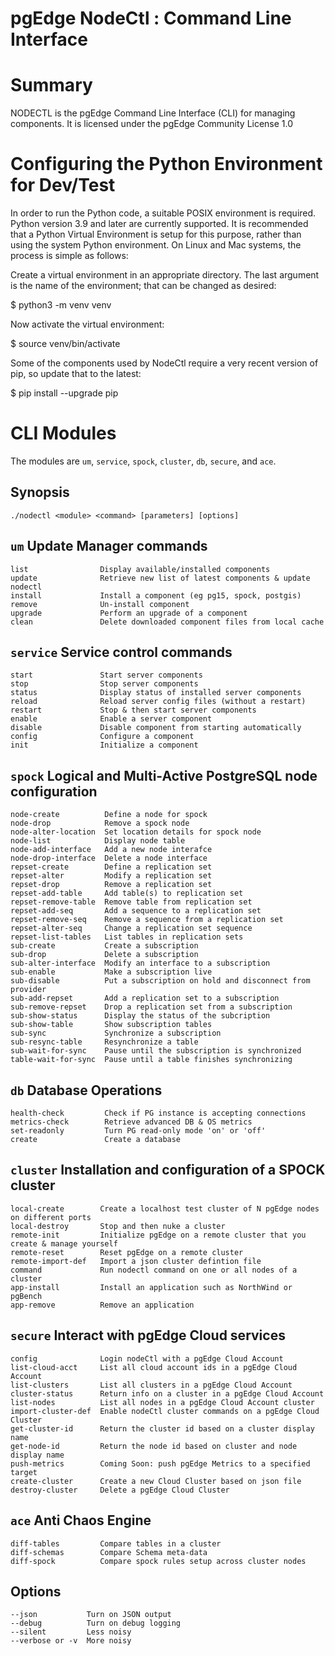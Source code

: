 # pgEdge NodeCtl : Command Line Interface


# Summary
NODECTL is the pgEdge Command Line Interface (CLI) for managing components. 
It is licensed under the pgEdge Community License 1.0

# Configuring the Python Environment for Dev/Test
In order to run the Python code, a suitable POSIX environment is required. 
Python version 3.9 and later are currently supported. It is recommended that
a Python Virtual Environment is setup for this purpose, rather than using
the system Python environment. On Linux and Mac systems, the process is 
simple as follows:

Create a virtual environment in an appropriate directory. The last argument is the name of the environment; that can be changed as desired:

$ python3 -m venv venv

Now activate the virtual environment:

$ source venv/bin/activate

Some of the components used by NodeCtl require a very recent version of pip, so update that to the latest:

$ pip install --upgrade pip

# CLI Modules 
The modules are `um`, `service`, `spock`, `cluster`, `db`, `secure`, and `ace`.  

## Synopsis
    ./nodectl <module> <command> [parameters] [options] 

## `um` Update Manager commands
```
list                Display available/installed components
update              Retrieve new list of latest components & update nodectl
install             Install a component (eg pg15, spock, postgis)
remove              Un-install component
upgrade             Perform an upgrade of a component
clean               Delete downloaded component files from local cache
```

## `service` Service control commands
```
start               Start server components
stop                Stop server components
status              Display status of installed server components
reload              Reload server config files (without a restart)
restart             Stop & then start server components
enable              Enable a server component
disable             Disable component from starting automatically
config              Configure a component
init                Initialize a component
```

## `spock` Logical and Multi-Active PostgreSQL node configuration
```
node-create          Define a node for spock
node-drop            Remove a spock node
node-alter-location  Set location details for spock node
node-list            Display node table
node-add-interface   Add a new node interafce
node-drop-interface  Delete a node interface
repset-create        Define a replication set
repset-alter         Modify a replication set
repset-drop          Remove a replication set
repset-add-table     Add table(s) to replication set
repset-remove-table  Remove table from replication set
repset-add-seq       Add a sequence to a replication set
repset-remove-seq    Remove a sequence from a replication set
repset-alter-seq     Change a replication set sequence
repset-list-tables   List tables in replication sets
sub-create           Create a subscription
sub-drop             Delete a subscription
sub-alter-interface  Modify an interface to a subscription
sub-enable           Make a subscription live
sub-disable          Put a subscription on hold and disconnect from provider
sub-add-repset       Add a replication set to a subscription
sub-remove-repset    Drop a replication set from a subscription
sub-show-status      Display the status of the subcription
sub-show-table       Show subscription tables
sub-sync             Synchronize a subscription
sub-resync-table     Resynchronize a table
sub-wait-for-sync    Pause until the subscription is synchronized
table-wait-for-sync  Pause until a table finishes synchronizing
```

## `db` Database Operations
```
health-check         Check if PG instance is accepting connections
metrics-check        Retrieve advanced DB & OS metrics
set-readonly         Turn PG read-only mode 'on' or 'off'
create               Create a database
```

## `cluster` Installation and configuration of a SPOCK cluster
```
local-create        Create a localhost test cluster of N pgEdge nodes on different ports
local-destroy       Stop and then nuke a cluster
remote-init         Initialize pgEdge on a remote cluster that you create & manage yourself
remote-reset        Reset pgEdge on a remote cluster
remote-import-def   Import a json cluster defintion file
command             Run nodectl command on one or all nodes of a cluster
app-install         Install an application such as NorthWind or pgBench
app-remove          Remove an application
```

## `secure` Interact with pgEdge Cloud services
```
config              Login nodeCtl with a pgEdge Cloud Account
list-cloud-acct     List all cloud account ids in a pgEdge Cloud Account
list-clusters       List all clusters in a pgEdge Cloud Account
cluster-status      Return info on a cluster in a pgEdge Cloud Account
list-nodes          List all nodes in a pgEdge Cloud Account cluster
import-cluster-def  Enable nodeCtl cluster commands on a pgEdge Cloud Cluster
get-cluster-id      Return the cluster id based on a cluster display name
get-node-id         Return the node id based on cluster and node display name
push-metrics        Coming Soon: push pgEdge Metrics to a specified target
create-cluster      Create a new Cloud Cluster based on json file
destroy-cluster     Delete a pgEdge Cloud Cluster
```

## `ace` Anti Chaos Engine
```
diff-tables         Compare tables in a cluster
diff-schemas        Compare Schema meta-data
diff-spock          Compare spock rules setup across cluster nodes
```

## Options
```
--json           Turn on JSON output
--debug          Turn on debug logging
--silent         Less noisy
--verbose or -v  More noisy
```
